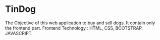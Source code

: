 # TinDog

The Objective of this web application to buy and sell dogs. It contain only the frontend part.
Frontend Technology : HTML, CSS, BOOTSTRAP, JAVASCRIPT.
